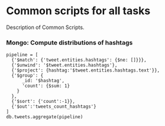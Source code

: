 # Common scripts for all tasks

Description of Common Scripts.


### Mongo: Compute distributions of hashtags

```
pipeline = [
  {'$match': {'tweet.entities.hashtags': {$ne: []}}},
  {'$unwind': '$tweet.entities.hashtags'},
  {'$project': {hashtag:'$tweet.entities.hashtags.text'}},
  {'$group': {
      _id: '$hashtag',
      'count': {$sum: 1}
    }
  },
  {'$sort': {'count':-1}},
  {'$out':'tweets_count_hashtags'}
]
db.tweets.aggregate(pipeline)
```
